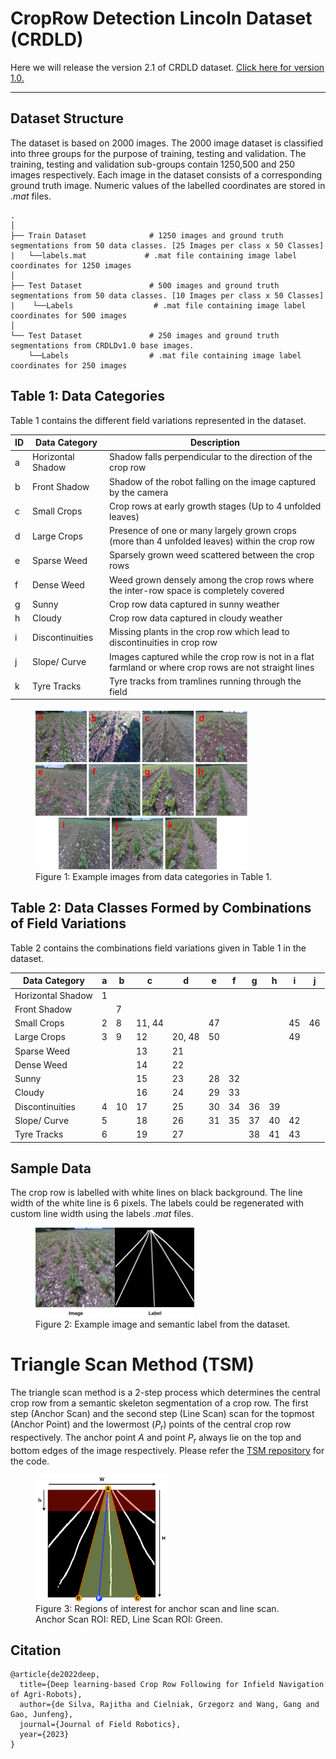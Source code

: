 # CropRow Detection Lincoln Dataset (CRDLD)

Here we will release the version 2.1 of CRDLD dataset. [Click here for version 1.0.](https://github.com/JunfengGaolab/CropRowDetection/tree/CRDLDv1) 

---
## Dataset Structure
The dataset is based on 2000 images. The 2000 image dataset is classified into three groups for the purpose of training, testing and validation. The training, testing and validation sub-groups contain 1250,500 and 250 images respectively. Each image in the dataset consists of a corresponding ground truth image. Numeric values of the labelled coordinates are stored in *.mat* files. 

    .
    │
    ├── Train Dataset              # 1250 images and ground truth segmentations from 50 data classes. [25 Images per class x 50 Classes]
    |   └──labels.mat             # .mat file containing image label coordinates for 1250 images
    │
    ├── Test Dataset               # 500 images and ground truth segmentations from 50 data classes. [10 Images per class x 50 Classes]
    |    └──Labels                  # .mat file containing image label coordinates for 500 images
    │
    └── Test Dataset               # 250 images and ground truth segmentations from CRDLDv1.0 base images.
        └──Labels                  # .mat file containing image label coordinates for 250 images

## Table 1: Data Categories
Table 1 contains the different field variations represented in the dataset.

| **ID** | **Data Category** | **Description** |
|--------|-------------------|-----------------|
| a      | Horizontal Shadow | Shadow falls perpendicular to the direction of the crop row |
| b      | Front Shadow      | Shadow of the robot falling on the image captured by the camera |
| c      | Small Crops       | Crop rows at early growth stages (Up to 4 unfolded leaves) |
| d      | Large Crops       | Presence of one or many largely grown crops (more than 4 unfolded leaves) within the crop row |
| e      | Sparse Weed       | Sparsely grown weed scattered between the crop rows |
| f      | Dense Weed        | Weed grown densely among the crop rows where the inter-row space is completely covered |
| g      | Sunny             | Crop row data captured in sunny weather |
| h      | Cloudy            | Crop row data captured in cloudy weather |
| i      | Discontinuities   | Missing plants in the crop row which lead to discontinuities in crop row |
| j      | Slope/ Curve      | Images captured while the crop row is not in a flat farmland or where crop rows are not straight lines |
| k      | Tyre Tracks       | Tyre tracks from tramlines running through the field |

<figure>
  <img src="metadata/cat.png" alt="Alt Text" width="80%">
  <figcaption>Figure 1: Example images from data categories in Table 1. </figcaption>
</figure>

## Table 2: Data Classes Formed by Combinations of Field Variations
Table 2 contains the combinations field variations given in Table 1 in the dataset.

| Data Category      | a | b | c      | d     | e | f | g | h | i | j |
|--------------------|---|---|--------|-------|---|---|---|---|---|---|
| Horizontal Shadow | 1 |   |        |       |   |   |   |   |   |   |
| Front Shadow      |   | 7 |        |       |   |   |   |   |   |   |
| Small Crops       | 2 | 8 | 11, 44 |       |47 |   |   |   |45 |46 |
| Large Crops       | 3 | 9 | 12     | 20, 48|50 |   |   |   |49 |   |
| Sparse Weed       |   |   | 13     | 21    |   |   |   |   |   |   |
| Dense Weed        |   |   | 14     | 22    |   |   |   |   |   |   |
| Sunny             |   |   | 15     | 23    |28 |32 |   |   |   |   |
| Cloudy            |   |   | 16     | 24    |29 |33 |   |   |   |   |
| Discontinuities   | 4 | 10| 17     | 25    |30 |34 |36 |39 |   |   |
| Slope/ Curve      | 5 |   | 18     | 26    |31 |35 |37 |40 |42 |   |
| Tyre Tracks       | 6 |   | 19     | 27    |   |   |38 |41 |43 |   |


## Sample Data
The crop row is labelled with white lines on black background. The line width of the white line is 6 pixels. The labels could be regenerated with custom line width using the labels *.mat* files.

<figure>
  <img src="metadata/lbl.png" alt="Alt Text" width="60%">
  <figcaption>Figure 2: Example image and semantic label from the dataset. </figcaption>
</figure>

# Triangle Scan Method (TSM)

The triangle scan method is a 2-step process which determines the central crop row from a semantic skeleton segmentation of a crop row. The first step (Anchor Scan) and the second step (Line Scan) scan for the topmost (Anchor Point) and the lowermost ($P_{r}$) points of the central crop row respectively. The anchor point $A$ and point $P_{r}$ always lie on the top and bottom edges of the image respectively. Please refer the [TSM repository](https://github.com/Rajitha159/TSM) for the code.

<figure>
  <img src="metadata/ROIs.png" alt="Alt Text" width="50%">
  <figcaption>Figure 3: Regions of interest for anchor scan and line scan. Anchor Scan ROI: RED, Line Scan ROI: Green. </figcaption>
</figure>

## Citation

```
@article{de2022deep,
  title={Deep learning-based Crop Row Following for Infield Navigation of Agri-Robots},
  author={de Silva, Rajitha and Cielniak, Grzegorz and Wang, Gang and Gao, Junfeng},
  journal={Journal of Field Robotics},
  year={2023}
}
```
